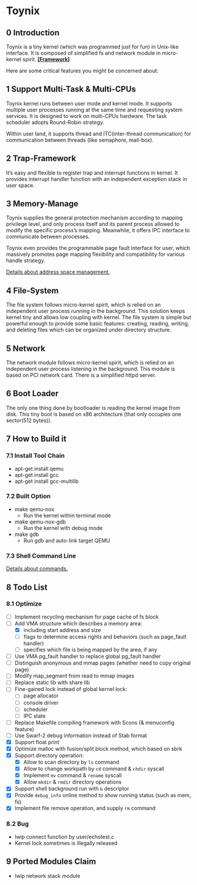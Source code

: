 # Toynix

## 0 Introduction

Toynix is a tiny kernel (which was programmed just for fun) in Unix-like interface. It is composed of simplified fs and network module in micro-kernel spirit. [**[Framework]**](./readme/framework.md)

Here are some critical features you might be concerned about:

## 1 Support Multi-Task & Multi-CPUs

Toynix kernel runs between user mode and kernel mode. It supports multiple user processes running at the same time and requesting system services. It is designed to work on multi-CPUs hardware. The task scheduler adopts Round-Robin strategy.

Within user land, it supports thread and ITC(inter-thread communication) for communication between threads (like semaphore, mail-box).

## 2 Trap-Framework

It’s easy and flexible to register trap and interrupt functions in kernel. It provides interrupt handler function with an independent exception stack in user space.

## 3 Memory-Manage

Toynix supplies the general protection mechanism according to mapping privilege level, and only process itself and its parent process allowed to modify the specific process’s mapping. Meanwhile, it offers IPC interface to communicate between processes.

Toynix even provides the programmable page fault interface for user, which massively promotes page mapping flexibility and compatibility for various handle strategy.

[Details about address space management.](./readme/mm.md)

## 4 File-System

The file system follows micro-kernel spirit, which is relied on an independent user process running in the background. This solution keeps kernel tiny and allows low coupling with kernel. The file system is simple but powerful enough to provide some basic features: creating, reading, writing, and deleting files which can be organized under directory structure.

## 5 Network

The network module follows micro-kernel spirit, which is relied on an independent user process listening in the background. This module is based on PCI network card. There is a simplified httpd server.

## 6 Boot Loader

The only one thing done by bootloader is reading the kernel image from disk. This tiny boot is based on x86 architecture (that only occupies one sector(512 bytes)).

## 7 How to Build it

### 7.1 Install Tool Chain

* apt-get install qemu
* apt-get install gcc
* apt-get install gcc-multilib

### 7.2 Built Option

* make qemu-nox
  * Run the kernel within terminal mode
* make qemu-nox-gdb
  * Run the kernel with debug mode
* make gdb
  * Run gdb and auto-link target QEMU

### 7.3 Shell Command Line

[Details about commands.](./readme/command_line.md)

## 8 Todo List

### 8.1 Optimize

* [ ] Implement recycling mechanism for page cache of fs block
* [ ] Add VMA structure which describes a memory area:
  * [x] including start address and size
  * [ ] flags to determine access rights and behaviors (such as page_fault handler)
  * [ ] specifies which file is being mapped by the area, if any
* [ ] Use VMA pg_fault handler to replace global pg_fault handler
* [ ] Distinguish anonymous and mmap pages (whether need to copy original page)
* [ ] Modify map_segment from read to mmap images
* [ ] Replace static lib with share lib
* [ ] Fine-gained lock instead of global kernel lock:
  * [ ] page allocator
  * [ ] console driver
  * [ ] scheduler
  * [ ] IPC state
* [ ] Replace Makefile compiling framework with Scons (& menuconfig feature)
* [ ] Use Swarf-2 debug information instead of Stab format
* [x] Support float print
* [x] Optimize malloc with fusion/split block method, which based on sbrk
* [x] Support directory operation:
  * [x] Allow to scan directory by `ls` command
  * [x] Allow to change workpath by `cd` command & `chdir` syscall
  * [x] Implement `mv` command & `rename` syscall
  * [x] Allow `mkdir` & `rmdir` directory operations
* [x] Support shell background run with `&` descriptor
* [x] Provide `debug_info` online method to show running status (such as mem, fs)
* [x] Implement file remove operation, and supply `rm` command

### 8.2 Bug

* lwip connect function by user/echotest.c
* Kernel lock sometimes is illegally released

## 9 Ported Modules Claim

* lwip network stack module
